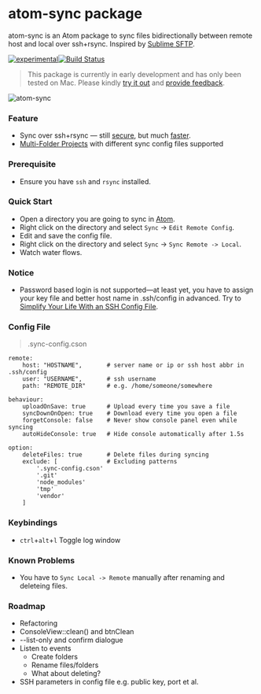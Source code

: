 # atom-sync package

atom-sync is an Atom package to sync files bidirectionally between remote host and local over ssh+rsync. Inspired by [Sublime SFTP](http://wbond.net/sublime_packages/sftp).

[![experimental](http://badges.github.io/stability-badges/dist/experimental.svg)](http://github.com/badges/stability-badges)[![Build Status](https://travis-ci.org/dingjie/atom-sync.svg?branch=master)](https://travis-ci.org/dingjie/atom-sync)

> This package is currently in early development and has only been tested on Mac. Please kindly [try it out](http://atom.io/packages/atom-sync) and [provide feedback](https://github.com/dingjie/atom-sync/issues/new).

![atom-sync](https://cloud.githubusercontent.com/assets/586262/8066587/feedcc68-0f1a-11e5-973e-e6b3668586fb.gif)

### Feature ###
* Sync over ssh+rsync — still [secure](http://www.sakana.fr/blog/2008/05/07/securing-automated-rsync-over-ssh/), but much [faster](http://stackoverflow.com/questions/20244585/what-is-the-difference-between-scp-and-rsync).
* [Multi-Folder Projects](http://blog.atom.io/2015/04/15/multi-folder-projects.html) with different sync config files supported

### Prerequisite ###
* Ensure you have `ssh` and `rsync` installed.

### Quick Start ###
* Open a directory you are going to sync in [Atom](http://atom.io).
* Right click on the directory and select `Sync` -> `Edit Remote Config`.
* Edit and save the config file.
* Right click on the directory and select `Sync` -> `Sync Remote -> Local`.
* Watch water flows.

### Notice ###
* Password based login is not supported—at least yet, you have to assign your key file and better host name in .ssh/config in advanced. Try to [Simplify Your Life With an SSH Config File](http://nerderati.com/2011/03/17/simplify-your-life-with-an-ssh-config-file/).

### Config File ###
> .sync-config.cson

```
remote:
    host: "HOSTNAME",       # server name or ip or ssh host abbr in .ssh/config
    user: "USERNAME",       # ssh username
    path: "REMOTE_DIR"      # e.g. /home/someone/somewhere

behaviour:
    uploadOnSave: true      # Upload every time you save a file
    syncDownOnOpen: true    # Download every time you open a file
    forgetConsole: false    # Never show console panel even while syncing
    autoHideConsole: true   # Hide console automatically after 1.5s

option:
    deleteFiles: true       # Delete files during syncing
    exclude: [              # Excluding patterns
        '.sync-config.cson'
        '.git'
        'node_modules'
        'tmp'
        'vendor'
    ]
```

### Keybindings ###
* `ctrl`+`alt`+`l` Toggle log window

### Known Problems ###
* You have to `Sync Local -> Remote` manually after renaming and deleteing files.

### Roadmap ###
* Refactoring
* ConsoleView::clean() and btnClean
* --list-only and confirm dialogue
* Listen to events
  * Create folders
  * Rename files/folders
  * What about deleting?
* SSH parameters in config file e.g. public key, port et al.
